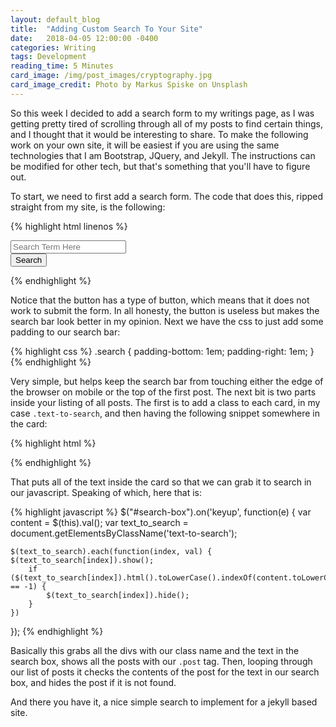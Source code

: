 ```yaml
---
layout: default_blog
title:  "Adding Custom Search To Your Site"
date:   2018-04-05 12:00:00 -0400
categories: Writing
tags: Development
reading_time: 5 Minutes
card_image: /img/post_images/cryptography.jpg
card_image_credit: Photo by Markus Spiske on Unsplash
---
```


So this week I decided to add a search form to my writings page, as I was getting pretty tired of scrolling through all of my posts to find certain things, and I thought that it would be interesting to share. To make the following work on your own site, it will be easiest if you are using the same technologies that I am Bootstrap, JQuery, and Jekyll. The instructions can be modified for other tech, but that's something that you'll have to figure out.

To start, we need to first add a search form. The code that does this, ripped straight from my site, is the following:

{% highlight html linenos %}
<div class="search">
  <form>
     <div class="row">
       <div class="col-9">
         <input id="search-box" type="text" class="form-control" placeholder="Search Term Here">
	    </div>
        <div class="col-3">
	    <button class="btn btn-outline-success" type="button">Search</button>
	    </div>
      </div>
    </form>
  </div>
{% endhighlight %}

Notice that the button has a type of button, which means that it does not work to submit the form. In all honesty, the button is useless but makes the search bar look better in my opinion. Next we have the css to just add some padding to our search bar:

{% highlight css %}
.search {
  padding-bottom: 1em;
  padding-right: 1em;
}
{% endhighlight %}

Very simple, but helps keep the search bar from touching either the edge of the browser on mobile or the top of the first post. The next bit is two parts inside your listing of all posts. The first is to add a class to each card, in my case ```.text-to-search```, and then having the following snippet somewhere in the card:

{% highlight html %}
<div hidden>
  {.{ post.content }} // Without the dot, but otherwise Jekyll eats it from my post
</div>
{% endhighlight %}

That puts all of the text inside the card so that we can grab it to search in our javascript. Speaking of which, here that is:

{% highlight javascript %}
$("#search-box").on('keyup', function(e) {
  var content = $(this).val();
	var text_to_search = document.getElementsByClassName('text-to-search');

	$(text_to_search).each(function(index, val) {
  	$(text_to_search[index]).show();
		if ($(text_to_search[index]).html().toLowerCase().indexOf(content.toLowerCase()) == -1) {
			$(text_to_search[index]).hide();
		}
	})
});
{% endhighlight %}

Basically this grabs all the divs with our class name and the text in the search box, shows all the posts with our ```.post``` tag. Then, looping through our list of posts it checks the contents of the post for the text in our search box, and hides the post if it is not found.

And there you have it, a nice simple search to implement for a jekyll based site.
